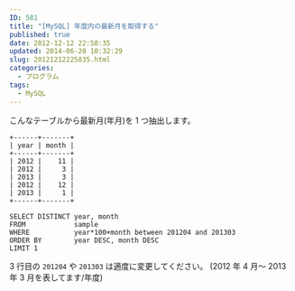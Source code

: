 ```yaml
---
ID: 581
title: "[MySQL] 年度内の最新月を取得する"
published: true
date: 2012-12-12 22:58:35
updated: 2014-06-20 10:32:29
slug: 20121212225835.html
categories:
  - プログラム
tags:
  - MySQL
---
```


こんなテーブルから最新月(年月)を 1 つ抽出します。

```language-bash
+------+-------+
| year | month |
+------+-------+
| 2012 |    11 |
| 2012 |     3 |
| 2013 |     3 |
| 2012 |    12 |
| 2013 |     1 |
+------+-------+
```

<!--more-->

```language-sql
SELECT DISTINCT year, month
FROM            sample
WHERE           year*100+month between 201204 and 201303
ORDER BY        year DESC, month DESC
LIMIT 1
```

3 行目の <code>201204</code> や <code>201303</code> は適度に変更してください。
<span class="text-muted">(2012 年 4 月～ 2013 年 3 月を表してます/年度)</span>
